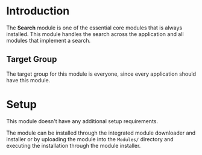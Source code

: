 # Introduction

The **Search** module is one of the essential core modules that is always installed. This module handles the search across the application and all modules that implement a search.

## Target Group

The target group for this module is everyone, since every application should have this module.

# Setup

This module doesn't have any additional setup requirements.

The module can be installed through the integrated module downloader and installer or by uploading the module into the `Modules/` directory and executing the installation through the module installer.